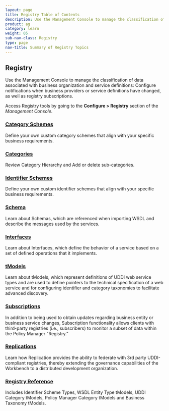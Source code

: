 ```yaml
---
layout: page
title: Registry Table of Contents
description: Use the Management Console to manage the classification of data associated with business organization and service definitions - Configure notifications when business providers or service definitions have changed, as well as registry subscriptions.
product: ag
category: learn
weight: 05
sub-nav-class: Registry
type: page
nav-title: Summary of Registry Topics
---
```



## Registry

Use the Management Console to manage the classification of data associated with business organization and service definitions: Configure notifications when business providers or service definitions have changed, as well as registry subscriptions.

Access Registry tools by going to the **Configure > Registry** section of the *Management Console*.

<div class = "divider1"></div>


### [Category Schemes](../registry/category_schemes.html)
Define your own custom category schemes that align with your specific business requirements.

<div class = "divider1"></div>


### [Categories](../registry/categories.html)
Review Category Hierarchy and Add or delete sub-categories.

<div class = "divider1"></div>


### [Identifier Schemes](../registry/identifier_schemes.html)
Define your own custom identifier schemes that align with your specific business requirements.

<div class = "divider1"></div>


### [Schema](../registry/schema.html)
Learn about Schemas, which are referenced when importing WSDL and describe the messages used by the services.

<div class = "divider1"></div>


### [Interfaces](../registry/interfaces.html)
Learn about Interfaces, which define the behavior of a service based on a set of defined operations that it implements.

<div class = "divider1"></div>


### [tModels](../registry/tmodels.html)
Learn about tModels, which represent definitions of UDDI web service types and are used to define pointers to the technical specification of a web service and for configuring identifier and category taxonomies to facilitate advanced discovery.

<div class = "divider1"></div>


### [Subscriptions](../registry/subscriptions.html)
In addition to being used to obtain updates regarding business entity or business service changes, Subscription functionality allows clients with third-party registries (i.e., subscribers) to monitor a subset of data within the Policy Manager "Registry."

<div class = "divider1"></div>


### [Replications](../registry/replications.html)
Learn how Replication provides the ability to federate with 3rd party UDDI-compliant registries, thereby extending the governance capabilities of the Workbench to a distributed development organization.

<div class = "divider1"></div>



### [Registry Reference](../registry/registry_reference.html)
Includes Identifier Scheme Types, WSDL Entity Type tModels, UDDI Category tModels, Policy Manager Category tModels and Business Taxonomy tModels.

